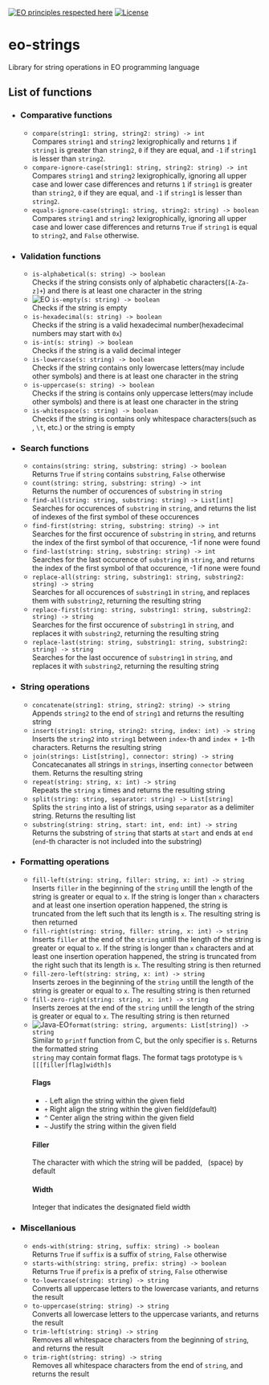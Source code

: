 [![EO principles respected here](https://www.elegantobjects.org/badge.svg)](https://www.elegantobjects.org)
[![License](https://img.shields.io/badge/license-MIT-green.svg)](https://github.com/timolai-andrievich/eo-strings/blob/main/LICENSE)
# eo-strings
Library for string operations in EO programming language
## List of functions
- ### Comparative functions
  - `compare(string1: string, string2: string) -> int`  
    Compares `string1` and `string2` lexigrophically and returns `1` if `string1` is greater than `string2`, `0` if they are equal, and `-1` if `string1` is lesser than `string2`.
  - `compare-ignore-case(string1: string, string2: string) -> int`  
    Compares `string1` and `string2` lexigrophically, ignoring all upper case and lower case differences and returns `1` if `string1` is greater than `string2`, `0` if they are equal, and `-1` if `string1` is lesser than `string2`.
  - `equals-ignore-case(string1: string, string2: string) -> boolean`  
    Compares `string1` and `string2` lexigrophically, ignoring all upper case and lower case differences and returns `True` if `string1` is equal to `string2`, and `False` otherwise.
- ### Validation functions
  - `is-alphabetical(s: string) -> boolean`  
    Checks if the string consists only of alphabetic characters(`[A-Za-z]+`) and there is at least one character in the string
  - ![EO](https://github.com/timolai-andrievich/eo-strings/blob/marking-in-progress/readme-assets/eo.svg) `is-empty(s: string) -> boolean`  
    Checks if the string is empty
  - `is-hexadecimal(s: string) -> boolean`  
    Checks if the string is a valid hexadecimal number(hexadecimal numbers may start with `0x`)
  - `is-int(s: string) -> boolean`  
    Checks if the string is a valid decimal integer
  - `is-lowercase(s: string) -> boolean`  
    Checks if the string contains only lowercase letters(may include other symbols) and there is at least one character in the string
  - `is-uppercase(s: string) -> boolean`  
    Checks if the string is contains only uppercase letters(may include other symbols) and there is at least one character in the string
  - `is-whitespace(s: string) -> boolean`  
    Checks if the string is contains only whitespace characters(such as ` `, `\t`, etc.) or the string is empty
- ### Search functions
  - `contains(string: string, substring: string) -> boolean`  
    Returns `True` if `string` contains `substring`, `False` otherwise
  - `count(string: string, substring: string) -> int`  
    Returns the number of occurences of `substring` in `string`
  - `find-all(string: string, substring: string) -> List[int]`  
    Searches for occurences of `substring` in `string`, and returns the list of indexes of the first symbol of these occurences
  - `find-first(string: string, substring: string) -> int`  
    Searches for the first occurence of `substring` in `string`, and returns the index of the first symbol of that occurence, -1 if none were found
  - `find-last(string: string, substring: string) -> int`  
    Searches for the last occurence of `substring` in `string`, and returns the index of the first symbol of that occurence, -1 if none were found
  - `replace-all(string: string, substring1: string, substring2: string) -> string`  
    Searches for all occurences of `substring1` in `string`, and replaces them with `substring2`, returning the resulting string
  - `replace-first(string: string, substring1: string, substring2: string) -> string`  
    Searches for the first occurence of `substring1` in `string`, and replaces it with `substring2`, returning the resulting string
  - `replace-last(string: string, substring1: string, substring2: string) -> string`  
    Searches for the last occurence of `substring1` in `string`, and replaces it with `substring2`, returning the resulting string
- ### String operations
  - `concatenate(string1: string, string2: string) -> string`  
    Appends `string2` to the end of `string1` and returns the resulting string
  - `insert(string1: string, string2: string, index: int) -> string`  
    Inserts the `string2` into `string1` between `index`-th and `index + 1`-th characters. Returns the resulting string
  - `join(strings: List[string], connector: string) -> string`  
    Concatecanates all strings in `strings`, inserting `connector` between them. Returns the resulting string
  - `repeat(string: string, x: int) -> string`  
    Repeats the `string` `x` times and returns the resulting string
  - `split(string: string, separator: string) -> List[string]`  
    Splits the `string` into a list of strings, using `separator` as a delimiter string. Returns the resulting list
  - `substring(string: string, start: int, end: int) -> string`  
    Returns the substring of `string` that starts at `start` and ends at `end` (`end`-th character is not included into the substring)
- ### Formatting operations
  - `fill-left(string: string, filler: string, x: int) -> string`  
    Inserts `filler` in the beginning of the `string` untill the length of the string is greater or equal to `x`. If the string is longer than `x` characters and at least one insertion operation happened, the string is truncated from the left such that its length is `x`. The resulting string is then returned
  - `fill-right(string: string, filler: string, x: int) -> string`  
    Inserts `filler` at the end of the `string` untill the length of the string is greater or equal to `x`. If the string is longer than `x` characters and at least one insertion operation happened, the string is truncated from the right such that its length is `x`. The resulting string is then returned
  - `fill-zero-left(string: string, x: int) -> string`  
    Inserts zeroes in the beginning of the `string` untill the length of the string is greater or equal to `x`. The resulting string is then returned
  - `fill-zero-right(string: string, x: int) -> string`  
    Inserts zeroes at the end of the `string` untill the length of the string is greater or equal to `x`. The resulting string is then returned
  - ![Java-EO](https://github.com/timolai-andrievich/eo-strings/blob/marking-in-progress/readme-assets/java-eo.svg)`format(string: string, arguments: List[string]) -> string`  
    Similar to `printf` function from C, but the only specifier is `s`. Returns the formatted string  
    `string` may contain format flags. The format tags prototype is `%[[[filler]flag]width]s`
    #### Flags
    - `-` Left align the string within the given field
    - `+` Right align the string within the given field(default) 
    - `^` Center align the string within the given field
    - `~` Justify the string within the given field
    #### Filler
    The character with which the string will be padded, ` `(space) by default
    #### Width
    Integer that indicates the designated field width
- ### Miscellanious
  - `ends-with(string: string, suffix: string) -> boolean`  
    Returns `True` if `suffix` is a suffix of `string`, `False` otherwise
  - `starts-with(string: string, prefix: string) -> boolean`  
    Returns `True` if `prefix` is a prefix of `string`, `False` otherwise
  - `to-lowercase(string: string) -> string`  
    Converts all uppercase letters to the lowercase variants, and returns the result
  - `to-uppercase(string: string) -> string`  
    Converts all lowercase letters to the uppercase variants, and returns the result
  - `trim-left(string: string) -> string`  
    Removes all whitespace characters from the beginning of `string`, and returns the result
  - `trim-right(string: string) -> string`  
    Removes all whitespace characters from the end of `string`, and returns the result
